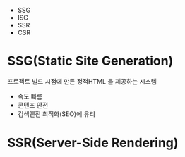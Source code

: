 

- SSG
- ISG
- SSR
- CSR

# SSG(Static Site Generation)
프로젝트 빌드 시점에 만든 정적HTML 을 제공하는 시스템
- 속도 빠름
- 콘텐츠 안전
- 검색엔진 최적화(SEO)에 유리


# SSR(Server-Side Rendering)